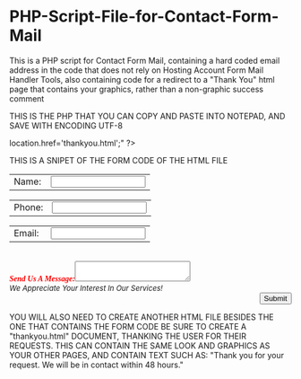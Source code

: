 PHP-Script-File-for-Contact-Form-Mail
=====================================

This is a PHP script for Contact Form Mail, containing a hard coded email address in the code that does not rely on Hosting Account Form Mail Handler Tools, also containing code for a redirect to a "Thank You" html page that contains your graphics, rather than a non-graphic success comment


THIS IS THE PHP THAT YOU CAN COPY AND PASTE INTO NOTEPAD, AND SAVE WITH ENCODING UTF-8

<?php $name = $_POST['name'];
$phone = $_POST['phone'];
$email = $_POST['email'];
$brief_message = $_POST['brief_message'];
$formcontent="From: $name \n Message: $brief_message $phone $checked";
$recipient = "YOUREMAIL@YOURDOMAIN.COM";
$subject = "Website Form Submission";
$mailheader = "From: $email \r\n";
mail($recipient, $subject, $formcontent, $mailheader) or die("Error!");
echo "<script>location.href='thankyou.html';</script>"
?>

THIS IS A SNIPET OF THE FORM CODE OF THE HTML FILE

<table width="255" height="30"><TR><TD width="50">Name:</td><td width="125"><div align="right"><input type="text" name="name" text size="18" max length="20"/></div></TD></TR></table><table width="255" height="30"><TR><TD width="50">Phone:</td><td width="125"><div align="right"><input type="text" name="phone" text size="18" max length="20"/></div></TD></TR></table><table width="255" height="30"><TR><TD width="50">Email:</TD><td width="125"><div align="right"><input type="text" name="email" text size="18" max length="20"/></div></TD></TR></table><br><b><i><font><font face="arial black" color="ff0000">Send Us A Message:</font></b></i><textarea cols="23" rows="2" name="brief_message">
</textarea><br><font size="2"><i>We Appreciate Your Interest In Our Services!</i></font><br><div align="right"><input type="submit" value="Submit" /></div></form>

YOU WILL ALSO NEED TO CREATE ANOTHER HTML FILE BESIDES THE ONE THAT CONTAINS THE FORM CODE
BE SURE TO CREATE A "thankyou.html" DOCUMENT, THANKING THE USER FOR THEIR REQUESTS.
THIS CAN CONTAIN THE SAME LOOK AND GRAPHICS AS YOUR OTHER PAGES, AND CONTAIN TEXT SUCH AS:
"Thank you for your request. We will be in contact within 48 hours."
